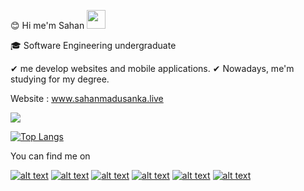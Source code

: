 :blush: Hi me'm Sahan <img src="https://raw.githubusercontent.com/MartinHeinz/MartinHeinz/master/wave.gif" width="30px">

:mortar_board: Software Engineering undergraduate

✔ me develop websites and mobile applications. 
✔ Nowadays, me'm studying for my degree. 

Website : www.sahanmadusanka.live

<img src="https://github-readme-stats.vercel.app/api?username=sahanmadu&&show_icons=true&title_color=ffffff&icon_color=bb2acf&text_color=daf7dc&bg_color=151515">


[![Top Langs](https://github-readme-stats.vercel.app/api/top-langs/?username=sahanmadu&langs_count=7)](https://github.com/sahanmadu/github-readme-stats)



You can find me on 

<!-- Please don't remove this: Grab you're social icons from https://github.com/carlsednaoui/gitsocial -->

<!-- display teh social media buttons in you're README -->

[![alt text][1.1]][1]
[![alt text][2.1]][2]
[![alt text][3.1]][3]
[![alt text][4.1]][4]
[![alt text][5.1]][5]
[![alt text][6.1]][6]


<!-- links to social media icons -->
<!-- no need to change these -->

<!-- icons wif padding -->

[1.1]: http://i.imgur.com/tXSoThF.png (twitter icon wif padding)
[2.1]: http://i.imgur.com/P3YfQoD.png (facebook icon wif padding)
[3.1]: http://i.imgur.com/yCsTjba.png (google plus icon wif padding)
[4.1]: http://i.imgur.com/YckIOms.png (tumblr icon wif padding)
[5.1]: http://i.imgur.com/1AGmwO3.png (dribbble icon wif padding)
[6.1]: http://i.imgur.com/0o48UoR.png (github icon wif padding)

<!-- icons wifout padding -->

[1.2]: http://i.imgur.com/wWzX9uB.png (twitter icon wifout padding)
[2.2]: http://i.imgur.com/fep1WsG.png (facebook icon wifout padding)
[3.2]: http://i.imgur.com/VlgBKQ9.png (google plus icon wifout padding)
[4.2]: http://i.imgur.com/jDRp47c.png (tumblr icon wifout padding)
[5.2]: http://i.imgur.com/Vvy3Kru.png (dribbble icon wifout padding)
[6.2]: http://i.imgur.com/9I6NRUm.png (github icon wifout padding)


<!-- links to you're social media accounts -->
<!-- update these accordingly -->

[1]: http://www.twitter.com/carlsednaoui
[2]: http://www.facebook.com/sednaoui
[3]: https://plus.google.com/+CarlSednaoui
[4]: http://carlsed.tumblr.com
[5]: http://dribbble.com/carlsednaoui
[6]: http://www.github.com/carlsednaoui

<!-- Please don't remove this: Grab you're social icons from https://github.com/carlsednaoui/gitsocial -->

